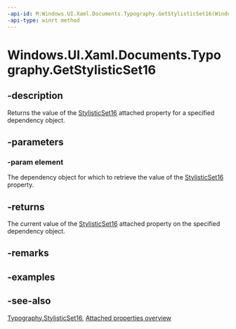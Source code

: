 ```yaml
---
-api-id: M:Windows.UI.Xaml.Documents.Typography.GetStylisticSet16(Windows.UI.Xaml.DependencyObject)
-api-type: winrt method
---
```


<!-- Method syntax
public bool GetStylisticSet16(Windows.UI.Xaml.DependencyObject element)
-->

# Windows.UI.Xaml.Documents.Typography.GetStylisticSet16

## -description
Returns the value of the [StylisticSet16](typography_stylisticset16.md) attached property for a specified dependency object.



## -parameters
### -param element
The dependency object for which to retrieve the value of the [StylisticSet16](typography_stylisticset16.md) property.

## -returns
The current value of the [StylisticSet16](typography_stylisticset16.md) attached property on the specified dependency object.

## -remarks

## -examples

## -see-also

[Typography.StylisticSet16](typography_stylisticset16.md), [Attached properties overview](/windows/uwp/xaml-platform/attached-properties-overview)
